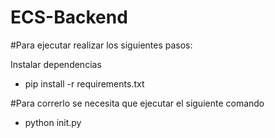 # ECS-Backend

#Para ejecutar realizar los siguientes pasos:

Instalar dependencias

- pip install -r requirements.txt

#Para correrlo se necesita que ejecutar el siguiente comando

- python init.py
